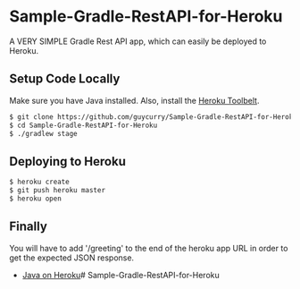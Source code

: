 # Sample-Gradle-RestAPI-for-Heroku

A VERY SIMPLE Gradle Rest API app, which can easily be deployed to Heroku.

## Setup Code Locally

Make sure you have Java installed.  Also, install the [Heroku Toolbelt](https://toolbelt.heroku.com/).

```sh
$ git clone https://github.com/guycurry/Sample-Gradle-RestAPI-for-Heroku.git
$ cd Sample-Gradle-RestAPI-for-Heroku
$ ./gradlew stage
```


## Deploying to Heroku

```sh
$ heroku create
$ git push heroku master
$ heroku open
```

## Finally

You will have to add '/greeting' to the end of the heroku app URL in order to get the expected JSON response.

- [Java on Heroku](https://devcenter.heroku.com/categories/java)# Sample-Gradle-RestAPI-for-Heroku

